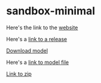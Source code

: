 # sandbox-minimal

Here's the link to the [website](https://cbsdlab.github.io/sandbox-minimal/)

Here's a [link to a release](https://github.com/CBSDLab/sandbox-minimal/archive/refs/tags/v0.1.1.zip)

[Download model](https://github.com/CBSDLab/sandbox-minimal/releases/download/v0.1.1/SIR.for.pandemic.study.stmx) 

Here's a [link to model file](https://github.com/CBSDLab/sandbox-minimal/blob/main/models/SIR%20for%20pandemic%20study.stmx)

[Link to zip](https://github.com/CBSDLab/sandbox-minimal/archive/refs/heads/main.zip)
